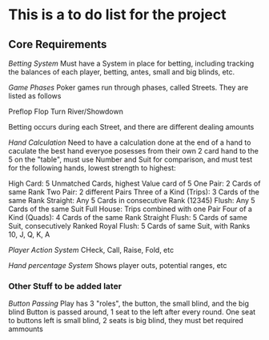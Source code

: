 # This is a to do list for the project

## Core Requirements

*Betting System*
Must have a System in place for betting, including tracking the balances of each player, betting, antes, small and big blinds, etc.


*Game Phases*
Poker games run through phases, called Streets. They are listed as follows

Preflop
Flop
Turn
River/Showdown

Betting occurs during each Street, and there are different dealing amounts


*Hand Calculation*
Need to have a calculation done at the end of a hand to caculate the best hand everyoe posesses from their own 2 card hand to the 5 on the "table", must use Number and Suit for comparison, and must test for the following hands, lowest strength to highest:

High Card: 5 Unmatched Cards, highest Value card of 5
One Pair: 2 Cards of same Rank
Two Pair: 2 different Pairs
Three of a Kind (Trips): 3 Cards of the same Rank
Straight: Any 5 Cards in consecutive Rank (12345)
Flush: Any 5 Cards of the same Suit
Full House: Trips combined with one Pair
Four of a Kind (Quads): 4 Cards of the same Rank
Straight Flush: 5 Cards of same Suit, consecutively Ranked
Royal Flush: 5 Cards of same Suit, with Ranks 10, J, Q, K, A

*Player Action System*
CHeck, Call, Raise, Fold, etc

*Hand percentage System*
Shows player outs, potential ranges, etc

### Other Stuff to be added later


*Button Passing*
Play has 3 "roles", the button, the small blind, and the big blind
Button is passed around, 1 seat to the left after every round. One seat to buttons left is small blind, 2 seats is big blind, they must bet required ammounts
